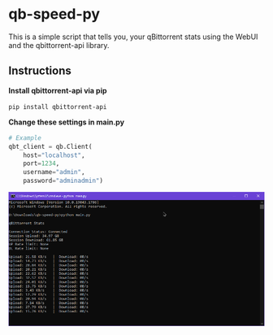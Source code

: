 # qb-speed-py
This is a simple script that tells you, your qBittorrent stats using the WebUI and the qbittorrent-api library.


## Instructions

**Install qbittorrent-api via pip**

`pip install qbittorrent-api`

**Change these settings in main.py**
```python
# Example
qbt_client = qb.Client(
    host="localhost",
    port=1234,
    username="admin",
    password="adminadmin")
```

![screenshot](screenshot.png)
